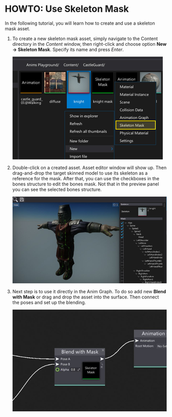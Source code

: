 # HOWTO: Use Skeleton Mask

In the following tutorial, you will learn how to create and use a skeleton mask asset.

1. To create a new skeleton mask asset, simply navigate to the Content directory in the *Content* window, then right-click and choose option **New -> Skeleton Mask**. Specify its name and press *Enter*.

	![Create New Skeleton Mask](../media/skeleton-mask-create.jpg)

2. Double-click on a created asset. Asset editor window will show up. Then drag-and-drop the target skinned model to use its skeleton as a reference for the mask. After that, you can use the checkboxes in the bones structure to edit the bones mask. Not that in the preview panel you can see the selected bones structure.

	![Edit Skeleton Mask](../media/skeleton-mask-edit.jpg)

3. Next step is to use it directly in the Anim Graph. To do so add new **Blend with Mask** or drag and drop the asset into the surface. Then connect the poses and set up the blending.

	![Use Skeleton Mask](../media/skeleton-mask-use.jpg)

